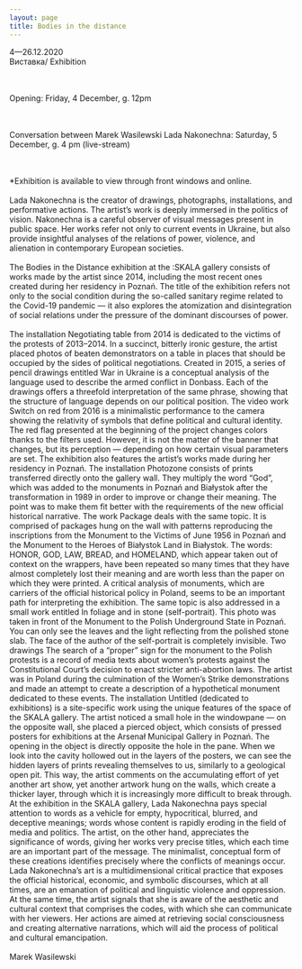 ```yaml
---
layout: page
title: Bodies in the distance
---
```



4—26.12.2020 <br>
Виставка/ Exhibition

<br><br>
Opening: Friday, 4 December, g. 12pm 

<br><br>
Conversation between Marek Wasilewski Lada Nakonechna: Saturday, 5 December, g. 4 pm (live-stream)

<br><br>
*Exhibition is available to view through front windows and online.
<br><br>
Lada Nakonechna is the creator of drawings, photographs, installations, and performative actions. The artist’s work is deeply immersed in the politics of vision. Nakonechna is a careful observer of visual messages present in public space. Her works refer not only to current events in Ukraine, but also provide insightful analyses of the relations of power, violence, and alienation in contemporary European societies.
<br><br>
The Bodies in the Distance exhibition at the :SKALA gallery consists of works made by the artist since 2014, including the most recent ones created during her residency in Poznań. The title of the exhibition refers not only to the social condition during the so-called sanitary regime related to the Covid-19 pandemic — it also explores the atomization and disintegration of social relations under the pressure of the dominant discourses of power.
<br><br>
The installation Negotiating table from 2014 is dedicated to the victims of the protests of 2013–2014. In a succinct, bitterly ironic gesture, the artist placed photos of beaten demonstrators on a table in places that should be occupied by the sides of political negotiations. Created in 2015, a series of pencil drawings entitled War in Ukraine is a conceptual analysis of the language used to describe the armed conflict in Donbass. Each of the drawings offers a threefold interpretation of the same phrase, showing that the structure of language depends on our political position. The video work Switch on red from 2016 is a minimalistic performance to the camera showing the relativity of symbols that define political and cultural identity. The red flag presented at the beginning of the project changes colors thanks to the filters used. However, it is not the matter of the banner that changes, but its perception — depending on how certain visual parameters are set.
The exhibition also features the artist’s works made during her residency in Poznań. The installation  Photozone consists of prints transferred directly onto the gallery wall. They multiply the word “God”, which was added to the monuments in Poznań and Białystok after the transformation in 1989 in order to improve or change their meaning. The point was to make them fit better with the requirements of the new official historical narrative. The work Package deals with the same topic. It is comprised of packages hung on the wall with patterns reproducing the inscriptions from the Monument to the Victims of June 1956 in Poznań and the Monument to the Heroes of Białystok Land in Białystok. The words: HONOR, GOD, LAW, BREAD, and HOMELAND, which appear taken out of context on the wrappers, have been repeated so many times that they have almost completely lost their meaning and are worth less than the paper on which they were printed. A critical analysis of monuments, which are carriers of the official historical policy in Poland, seems to be an important path for interpreting the exhibition. The same topic is also addressed in a small work entitled In foliage and in stone (self-portrait). This photo was taken in front of the Monument to the Polish Underground State in Poznań. You can only see the leaves and the light reflecting from the polished stone slab. The face of the author of the self-portrait is completely invisible. Two drawings The search of a “proper” sign for the monument to the Polish protests is a record of media texts about women’s protests against the Constitutional Court’s decision to enact stricter anti-abortion laws. The artist was in Poland during the culmination of the Women’s Strike demonstrations and made an attempt to create a description of a hypothetical monument dedicated to these events. The installation Untitled (dedicated to exhibitions) is a site-specific work using the unique features of the space of the SKALA gallery. The artist noticed a small hole in the windowpane — on the opposite wall, she placed a pierced object, which consists of pressed posters for exhibitions at the Arsenał Municipal Gallery in Poznań. The opening in the object is directly opposite the hole in the pane. When we look into the cavity hollowed out in the layers of the posters, we can see the hidden layers of prints revealing themselves to us, similarly to a geological open pit. This way, the artist comments on the accumulating effort of yet another art show, yet another artwork hung on the walls, which create a thicker layer, through which it is increasingly more difficult to break through.
At the exhibition in the SKALA gallery, Lada Nakonechna pays special attention to words as a vehicle for empty, hypocritical, blurred, and deceptive meanings; words whose content is rapidly eroding in the field of media and politics. The artist, on the other hand, appreciates the significance of words, giving her works very precise titles, which each time are an important part of the message.
The minimalist, conceptual form of these creations identifies precisely where the conflicts of meanings occur. Lada Nakonechna’s art is a multidimensional critical practice that exposes the official historical, economic, and symbolic discourses, which at all times, are an emanation of political and linguistic violence and oppression.
At the same time, the artist signals that she is aware of the aesthetic and cultural context that comprises the codes, with which she can communicate with her viewers. Her actions are aimed at retrieving social consciousness and creating alternative narrations, which will aid the process of political and cultural emancipation.
<br><br>
Marek Wasilewski